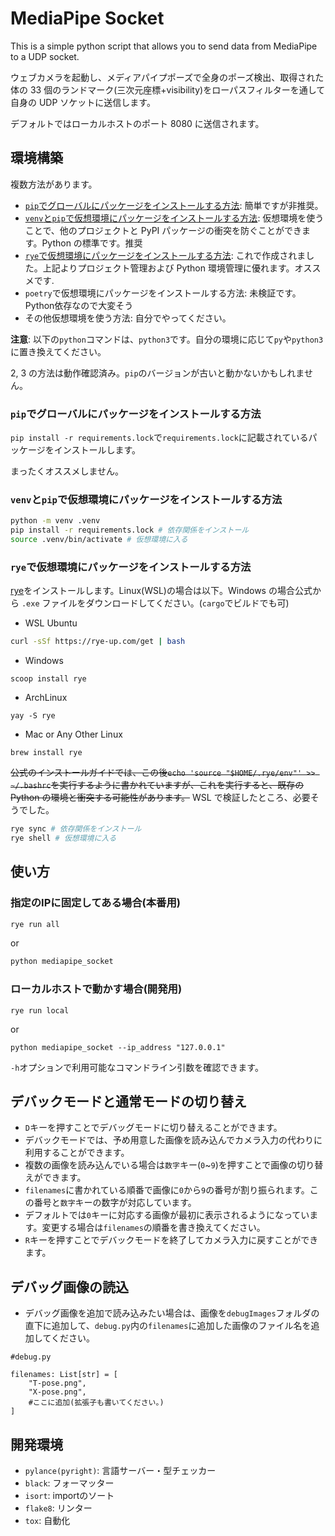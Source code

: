 # MediaPipe Socket

This is a simple python script that allows you to send data from MediaPipe to a UDP socket.

ウェブカメラを起動し、メディアパイプポーズで全身のポーズ検出、取得された体の 33 個のランドマーク(三次元座標+visibility)をローパスフィルターを通して自身の UDP ソケットに送信します。

デフォルトではローカルホストのポート 8080 に送信されます。

## 環境構築

複数方法があります。

- [`pip`でグローバルにパッケージをインストールする方法](#pipでグローバルにパッケージをインストールする方法): 簡単ですが非推奨。
- [`venv`と`pip`で仮想環境にパッケージをインストールする方法](#venvとpipで仮想環境にパッケージをインストールする方法): 仮想環境を使うことで、他のプロジェクトと PyPI パッケージの衝突を防ぐことができます。Python の標準です。推奨
- [`rye`で仮想環境にパッケージをインストールする方法](#ryeで仮想環境にパッケージをインストールする方法): これで作成されました。上記よりプロジェクト管理および Python 環境管理に優れます。オススメです.
- `poetry`で仮想環境にパッケージをインストールする方法: 未検証です。Python依存なので大変そう
- その他仮想環境を使う方法: 自分でやってください。

**注意**: 以下の`python`コマンドは、`python3`です。自分の環境に応じて`py`や`python3`に置き換えてください。

2, 3 の方法は動作確認済み。`pip`のバージョンが古いと動かないかもしれません。

### `pip`でグローバルにパッケージをインストールする方法

`pip install -r requirements.lock`で`requirements.lock`に記載されているパッケージをインストールします。

まったくオススメしません。

### `venv`と`pip`で仮想環境にパッケージをインストールする方法

```bash
python -m venv .venv
pip install -r requirements.lock # 依存関係をインストール
source .venv/bin/activate # 仮想環境に入る
```

### `rye`で仮想環境にパッケージをインストールする方法

[rye](https://rye-up.com/guide/installation/)をインストールします。Linux(WSL)の場合は以下。Windows の場合公式から `.exe` ファイルをダウンロードしてください。(`cargo`でビルドでも可)

- WSL Ubuntu

```bash
curl -sSf https://rye-up.com/get | bash
```

- Windows
```pwsh
scoop install rye
```

- ArchLinux

```
yay -S rye
```

- Mac or Any Other Linux
```
brew install rye
```

~~公式のインストールガイドでは、この後`echo 'source "$HOME/.rye/env"' >> ~/.bashrc`を実行するように書かれていますが、これを実行すると、既存の Python の環境と衝突する可能性があります。~~ WSL で検証したところ、必要そうでした。

```bash
rye sync # 依存関係をインストール
rye shell # 仮想環境に入る
```

## 使い方

### 指定のIPに固定してある場合(本番用)

```bash
rye run all
```

or

```bash
python mediapipe_socket
```

### ローカルホストで動かす場合(開発用)

```
rye run local
```

or

```
python mediapipe_socket --ip_address "127.0.0.1"
```

`-h`オプションで利用可能なコマンドライン引数を確認できます。

## デバックモードと通常モードの切り替え

- `D`キーを押すことでデバッグモードに切り替えることができます。
- デバックモードでは、予め用意した画像を読み込んでカメラ入力の代わりに利用することができます。
- 複数の画像を読み込んでいる場合は`数字`キー(`0`~`9`)を押すことで画像の切り替えができます。
- `filenames`に書かれている順番で画像に`0`から`9`の番号が割り振られます。この番号と`数字`キーの数字が対応しています。
- デフォルトでは`0`キーに対応する画像が最初に表示されるようになっています。変更する場合は`filenames`の順番を書き換えてください。
- `R`キーを押すことでデバックモードを終了してカメラ入力に戻すことができます。

## デバッグ画像の読込

- デバッグ画像を追加で読み込みたい場合は、画像を`debugImages`フォルダの直下に追加して、`debug.py`内の`filenames`に追加した画像のファイル名を追加してください。
```
#debug.py

filenames: List[str] = [
    "T-pose.png",
    "X-pose.png",
    #ここに追加(拡張子も書いてください。)
]
```

## 開発環境

- `pylance(pyright)`: 言語サーバー・型チェッカー
- `black`: フォーマッター
- `isort`: importのソート
- `flake8`: リンター
- `tox`: 自動化

